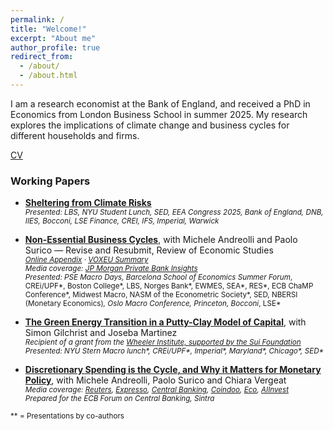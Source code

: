 ```yaml
---
permalink: /
title: "Welcome!"
excerpt: "About me"
author_profile: true
redirect_from:
  - /about/
  - /about.html
---
```




I am a research economist at the Bank of England, and received a PhD in Economics from London Business School in summer 2025. My research explores the implications of climate change and business cycles for different households and firms.

[CV](http://nrickard.github.io/files/NatalieRickard_CV.pdf)

### Working Papers

- **[Sheltering from Climate Risks](http://nrickard.github.io/files/NatalieRickard_JMP.pdf)**  
  <sub>*Presented: LBS, NYU Student Lunch, SED, EEA Congress 2025, Bank of England, DNB, IIES, Bocconi, LSE Finance, CREI, IFS, Imperial, Warwick*</sub>

- **[Non-Essential Business Cycles](http://nrickard.github.io/files/AndreolliRickardSurico_NEBC.pdf)**, with Michele Andreolli and Paolo Surico — Revise and Resubmit, Review of Economic Studies  
  <sub>*[Online Appendix](http://nrickard.github.io/files/AndreolliRickardSurico_NEBC_OnlineAppendix.pdf)* · *[VOXEU Summary](https://cepr.org/voxeu/columns/how-spending-rich-drives-income-poor-and-why-matters-business-cycle)*</sub>  
  <sub>*Media coverage: [JP Morgan Private Bank Insights](https://privatebank.jpmorgan.com/nam/en/insights/markets-and-investing/how-will-the-rate-cutting-cycle-impact-economic-activity-and-market-returns)*</sub>  
  <sub>*Presented: PSE Macro Days, Barcelona School of Economics Summer Forum*, CREi/UPF*, Boston College*, LBS, Norges Bank*, EWMES, SEA*, RES*, ECB ChaMP Conference*, Midwest Macro, NASM of the Econometric Society*, SED, NBERSI (Monetary Economics)*, Oslo Macro Conference, Princeton, Bocconi*, LSE*</sub>

- **[The Green Energy Transition in a Putty-Clay Model of Capital](http://nrickard.github.io/files/GreenTransitionPuttyClay_GilchristMartinezRickard.pdf)**, with Simon Gilchrist and Joseba Martinez  
  <sub>*Recipient of a grant from the [Wheeler Institute, supported by the Sui Foundation](https://wheelerinstituteresearch.org/project/putty-clay-and-the-green-transition/)*</sub>  
  <sub>*Presented: NYU Stern Macro lunch\*, CREi/UPF\*, Imperial\*, Maryland\*, Chicago\*, SED\**</sub>

- **[Discretionary Spending is the Cycle, and Why it Matters for Monetary Policy](https://www.ecb.europa.eu/pub/pdf/sintra/ecb.forumcentbankpub2025_Surico_paper.en.pdf)**, with Michele Andreolli, Paolo Surico and Chiara Vergeat  
  <sub>*Media coverage: [Reuters](https://www.reuters.com/world/europe/ecb-should-change-inflation-target-researchers-tell-policymakers-2025-06-27/), [Expresso](https://expresso.pt/economia/ecomercados/2025-07-07-e-se-o-bce-estiver-a-agravar-pobreza--economista-acusa-a-instituicao-de-usar-a-inflacao-de-forma-errada-ba2514d4), [Central Banking](https://www.centralbanking.com/central-banks/monetary-policy/operating-framework/7973197/abandoning-hicp-targeting-would-help-the-poorest-%E2%80%93-paper), [Coindoo](https://coindoo.com/new-ecb-research-calls-for-rethinking-inflation-target-to-protect-the-poor/), [Eco](https://eco.sapo.pt/2025/06/30/forum-do-bce-em-sintra-questiona-estrategias-da-politica-monetaria/), [AIInvest](https://www.ainvest.com/news/ecb-discretionary-inflation-shift-era-income-inequality-consumer-spending-2506/)*</sub>  
  <sub>*Prepared for the ECB Forum on Central Banking, Sintra*</sub>

<sub>*\* = Presentations by co-authors</sub>
